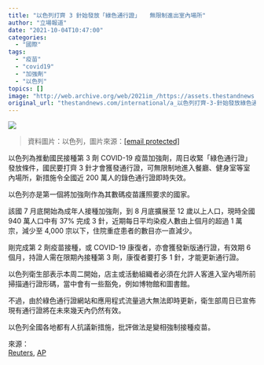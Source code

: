 ```yaml
---
title: "以色列打齊 3 針始發放「綠色通行證」 　無限制進出室內場所"
author: "立場報道"
date: "2021-10-04T10:47:00"
categories:
  - "國際"
tags:
  - "疫苗"
  - "covid19"
  - "加強劑"
  - "以色列"
topics: []
image: "http://web.archive.org/web/2021im_/https://assets.thestandnews.com/media/photos/a_4NHGkOe.png"
original_url: "thestandnews.com/international/a_以色列打齊-3-針始發放綠色通行證-無限制進出室內場所"
---
```

![](http://web.archive.org/web/2021im_/https://assets.thestandnews.com/media/photos/a_4NHGkOe.png)
> 資料圖片：以色列，圖片來源：[\[email protected\]](/web/20211006103605/https://www.thestandnews.com/cdn-cgi/l/email-protection)

以色列為推動國民接種第 3 劑 COVID-19 疫苗加強劑，周日收緊「綠色通行證」發放條件，國民要打齊 3 針才會獲發通行證，可無限制地進入餐廳、健身室等室內場所，新措施令全國近 200 萬人的錄色通行證即時失效。

以色列亦是第一個將加強劑作為其數碼疫苗護照要求的國家。

該國 7 月底開始為成年人接種加強劑，到 8 月底擴展至 12 歲以上人口，現時全國 940 萬人口中有 37% 完成 3 針，近期每日平均染疫人數由上個月的超過 1 萬宗，減少至 4,000 宗以下，住院重症患者的數目亦一直減少。

剛完成第 2 劑疫苗接種，或 COVID-19 康復者，亦會獲發新版通行證，有效期 6 個月，持證人需在限期內接種第 3 劑，康復者要打多 1 針，才能更新通行證。

以色列衛生部表示本周二開始，店主或活動組織者必須在允許人客進入室內場所前掃描通行證形碼，當中會有一些豁免，例如博物館和圖書館。

不過，由於綠色通行證網站和應用程式流量過大無法即時更新，衛生部周日已宣佈現有通行證將在未來幾天內仍然有效。

以色列全國各地都有人抗議新措施，批評做法是變相強制接種疫苗。

來源：  
[Reuters](http://web.archive.org/web/20211006103605/https://www.reuters.com/world/middle-east/israel-requires-covid-19-booster-shots-stricter-green-pass-2021-10-03/), [AP](http://web.archive.org/web/20211006103605/https://apnews.com/article/coronavirus-pandemic-middle-east-health-jerusalem-israel-25ec5e9141c72080876bfe4f481bf50f)